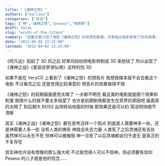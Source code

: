 ```yaml
---
title: "《诸神之怒》"
authors: ["eallion"]
categories: ["日志"]
tags: ["神","诸神之怒","peseus","帕修斯"]
draft: false
slug: "wrath-of-the-titans"
summary: "这篇文章介绍了电影《诸神之怒》的背景和剧情。文章指出电影使用了伪3D效果，但预告片的效果还不错。文章描述了电影画面暗淡的前期，但后期大BOSS的出场转场地面效果还不错。电影探讨了人类需要神还是神需要人类的观点，以及人类的信仰对于神的力量的重要性。同时提到主角的信仰起到了重要的作用。"
date: "2012-04-02 12:25:00"
lastmod: "2012-04-02 12:25:00"
---
```


《阿凡达》刮起了 3D 风之后
好莱坞纷纷把电影转制成 3D 来抢钱了
所以出现了《诸神之战》《爱丽丝梦游仙境》这样的伪 3D

如果不是在 VeryCD 上看到了《诸神之怒》的预告片
我想我根本就不会去看这个电影
不过看完之后
还是觉得比较满意的
预告片的效果做得不错

《诸神之怒》的前期画面感觉太暗了
一点都不明亮
看这类的电影就是图个效果和刺激
剧情什么的就不要太多指望了
也许是前期剧情都发生在冥界的原因吧
画面真的太暗了
到后期大 BOSS 出场转站地面的时候
那效果还是可以的
简洁明快细节清晰

其实《诸神之战》《诸神之怒》都在思考这样一个观点
到底是人需要神多一些，还是神需要人多一些
没有人类的祷告
神就会失去力量
人类死了之后灵魂还有去处
虽然神可以永生不死
但神可以被摧毁
神一旦死了以后灵魂都会归于虚无
是真正的不复存在

其实神也许没有想像的那么强大吧
不过我觉得人可以不信神，但必须要有信仰
Peseus 的儿子就是他的信念……
